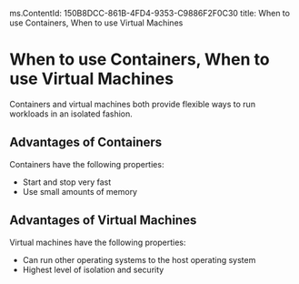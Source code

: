 ms.ContentId: 150B8DCC-861B-4FD4-9353-C9886F2F0C30
title: When to use Containers, When to use Virtual Machines

# When to use Containers, When to use Virtual Machines

Containers and virtual machines both provide flexible ways to run workloads in an isolated fashion.

## Advantages of Containers

Containers have the following properties:
- Start and stop very fast
- Use small amounts of memory

## Advantages of Virtual Machines

Virtual machines have the following properties:
- Can run other operating systems to the host operating system
- Highest level of isolation and security
